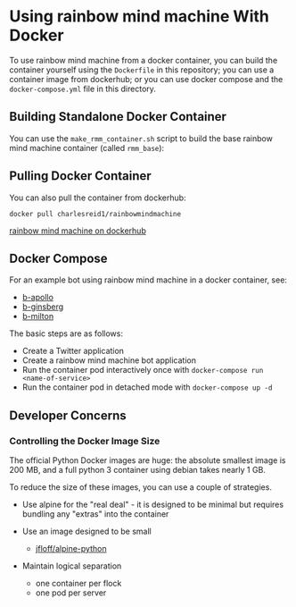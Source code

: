 # Using rainbow mind machine With Docker

To use rainbow mind machine from a docker container,
you can build the container yourself using the 
`Dockerfile` in this repository;
you can use a container image from dockerhub;
or you can use docker compose and the `docker-compose.yml` 
file in this directory.

## Building Standalone Docker Container

You can use the `make_rmm_container.sh` script to build
the base rainbow mind machine container 
(called `rmm_base`): 


## Pulling Docker Container

You can also pull the container from dockerhub:

```
docker pull charlesreid1/rainbowmindmachine
```

[rainbow mind machine on dockerhub]()

## Docker Compose

For an example bot using rainbow mind machine in a docker container, see:

* [b-apollo](https://git.charlesreid1.com/bots/b-apollo)
* [b-ginsberg](https://git.charlesreid1.com/bots/b-ginsberg)
* [b-milton](https://git.charlesreid1.com/bots/b-milton)

The basic steps are as follows:

* Create a Twitter application
* Create a rainbow mind machine bot application
* Run the container pod interactively once with `docker-compose run <name-of-service>`
* Run the container pod in detached mode with `docker-compose up -d`


## Developer Concerns

### Controlling the Docker Image Size

The official Python Docker images are huge: 
the absolute smallest image is 200 MB, and 
a full python 3 container using debian takes
nearly 1 GB. 

To reduce the size of these images, you can use 
a couple of strategies.

* Use alpine for the "real deal" - it is designed to be minimal 
    but requires bundling any "extras" into the container

* Use an image designed to be small
    * [jfloff/alpine-python](https://github.com/jfloff/alpine-python)

* Maintain logical separation 
    * one container per flock
    * one pod per server

